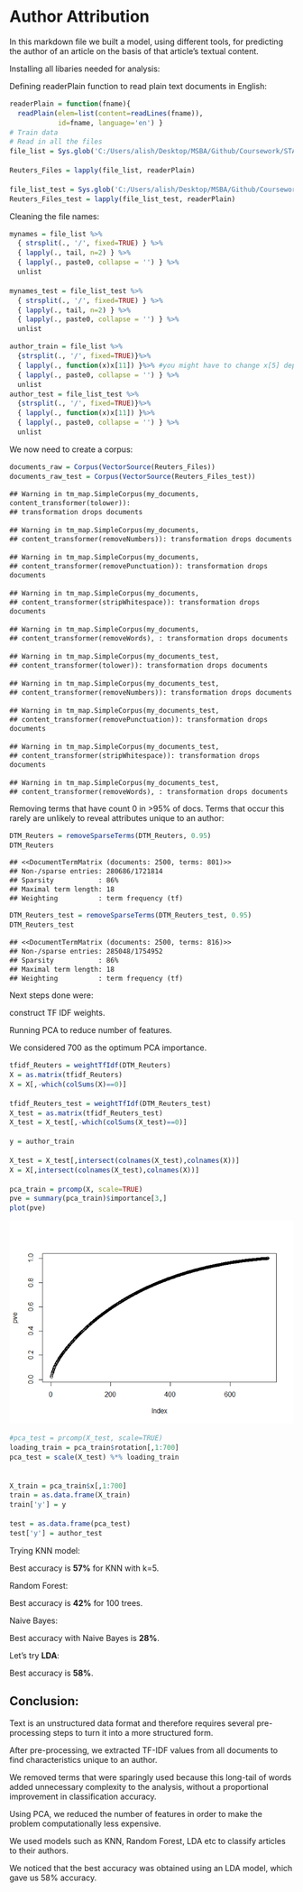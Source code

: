 Author Attribution
================

In this markdown file we built a model, using different tools, for
predicting the author of an article on the basis of that article’s
textual content.

Installing all libaries needed for analysis:

Defining readerPlain function to read plain text documents in English:

``` r
readerPlain = function(fname){
  readPlain(elem=list(content=readLines(fname)), 
            id=fname, language='en') }
# Train data
# Read in all the files
file_list = Sys.glob('C:/Users/alish/Desktop/MSBA/Github/Coursework/STA-380-Exercise-master/ReutersC50/C50train/*/*.txt')

Reuters_Files = lapply(file_list, readerPlain) 

file_list_test = Sys.glob('C:/Users/alish/Desktop/MSBA/Github/Coursework/STA-380-Exercise-master/ReutersC50/C50test/*/*.txt')
Reuters_Files_test = lapply(file_list_test, readerPlain) 
```

Cleaning the file names:

``` r
mynames = file_list %>%
  { strsplit(., '/', fixed=TRUE) } %>%
  { lapply(., tail, n=2) } %>%
  { lapply(., paste0, collapse = '') } %>%
  unlist

mynames_test = file_list_test %>%
  { strsplit(., '/', fixed=TRUE) } %>%
  { lapply(., tail, n=2) } %>%
  { lapply(., paste0, collapse = '') } %>%
  unlist
```

``` r
author_train = file_list %>%
  {strsplit(., '/', fixed=TRUE)}%>%
  { lapply(., function(x)x[11]) }%>% #you might have to change x[5] depending on which directory your  file is in
  { lapply(., paste0, collapse = '') } %>%
  unlist
author_test = file_list_test %>%
  {strsplit(., '/', fixed=TRUE)}%>%
  { lapply(., function(x)x[11]) }%>%
  { lapply(., paste0, collapse = '') } %>%
  unlist
```

We now need to create a corpus:

``` r
documents_raw = Corpus(VectorSource(Reuters_Files))
documents_raw_test = Corpus(VectorSource(Reuters_Files_test))
```

    ## Warning in tm_map.SimpleCorpus(my_documents, content_transformer(tolower)):
    ## transformation drops documents

    ## Warning in tm_map.SimpleCorpus(my_documents,
    ## content_transformer(removeNumbers)): transformation drops documents

    ## Warning in tm_map.SimpleCorpus(my_documents,
    ## content_transformer(removePunctuation)): transformation drops documents

    ## Warning in tm_map.SimpleCorpus(my_documents,
    ## content_transformer(stripWhitespace)): transformation drops documents

    ## Warning in tm_map.SimpleCorpus(my_documents,
    ## content_transformer(removeWords), : transformation drops documents

    ## Warning in tm_map.SimpleCorpus(my_documents_test,
    ## content_transformer(tolower)): transformation drops documents

    ## Warning in tm_map.SimpleCorpus(my_documents_test,
    ## content_transformer(removeNumbers)): transformation drops documents

    ## Warning in tm_map.SimpleCorpus(my_documents_test,
    ## content_transformer(removePunctuation)): transformation drops documents

    ## Warning in tm_map.SimpleCorpus(my_documents_test,
    ## content_transformer(stripWhitespace)): transformation drops documents

    ## Warning in tm_map.SimpleCorpus(my_documents_test,
    ## content_transformer(removeWords), : transformation drops documents

Removing terms that have count 0 in \>95% of docs. Terms that occur this
rarely are unlikely to reveal attributes unique to an author:

``` r
DTM_Reuters = removeSparseTerms(DTM_Reuters, 0.95)
DTM_Reuters
```

    ## <<DocumentTermMatrix (documents: 2500, terms: 801)>>
    ## Non-/sparse entries: 280686/1721814
    ## Sparsity           : 86%
    ## Maximal term length: 18
    ## Weighting          : term frequency (tf)

``` r
DTM_Reuters_test = removeSparseTerms(DTM_Reuters_test, 0.95)
DTM_Reuters_test
```

    ## <<DocumentTermMatrix (documents: 2500, terms: 816)>>
    ## Non-/sparse entries: 285048/1754952
    ## Sparsity           : 86%
    ## Maximal term length: 18
    ## Weighting          : term frequency (tf)

Next steps done were:

construct TF IDF weights.

Running PCA to reduce number of features.

We considered 700 as the optimum PCA importance.

``` r
tfidf_Reuters = weightTfIdf(DTM_Reuters)
X = as.matrix(tfidf_Reuters)
X = X[,-which(colSums(X)==0)]

tfidf_Reuters_test = weightTfIdf(DTM_Reuters_test)
X_test = as.matrix(tfidf_Reuters_test)
X_test = X_test[,-which(colSums(X_test)==0)]

y = author_train

X_test = X_test[,intersect(colnames(X_test),colnames(X))]
X = X[,intersect(colnames(X_test),colnames(X))]

pca_train = prcomp(X, scale=TRUE)
pve = summary(pca_train)$importance[3,]
plot(pve)
```

![](Author_Attribution_files/figure-gfm/unnamed-chunk-9-1.png)<!-- -->

``` r
#pca_test = prcomp(X_test, scale=TRUE)
loading_train = pca_train$rotation[,1:700]
pca_test = scale(X_test) %*% loading_train


X_train = pca_train$x[,1:700]
train = as.data.frame(X_train)
train['y'] = y

test = as.data.frame(pca_test)
test['y'] = author_test
```

Trying KNN model:

Best accuracy is **57%** for KNN with k=5.

Random Forest:

Best accuracy is **42%** for 100 trees.

Naive Bayes:

Best accuracy with Naive Bayes is **28%**.

Let’s try **LDA**:

Best accuracy is **58%**.

## Conclusion:

Text is an unstructured data format and therefore requires several
pre-processing steps to turn it into a more structured form.

After pre-processing, we extracted TF-IDF values from all documents to
find characteristics unique to an author.

We removed terms that were sparingly used because this long-tail of
words added unnecessary complexity to the analysis, without a
proportional improvement in classification accuracy.

Using PCA, we reduced the number of features in order to make the
problem computationally less expensive.

We used models such as KNN, Random Forest, LDA etc to classify articles
to their authors.

We noticed that the best accuracy was obtained using an LDA model, which
gave us 58% accuracy.

